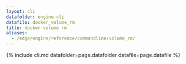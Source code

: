 ```yaml
---
layout: cli
datafolder: engine-cli
datafile: docker_volume_rm
title: docker volume rm
aliases:
  - /edge/engine/reference/commandline/volume_rm/
---
```

<!--
This page is automatically generated from Docker's source code. If you want to
suggest a change to the text that appears here, open a ticket or pull request
in the source repository on GitHub:

https://github.com/docker/cli
-->

{% include cli.md datafolder=page.datafolder datafile=page.datafile %}
